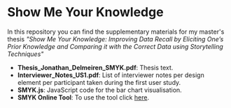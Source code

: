# Show Me Your Knowledge
In this repository you can find the supplementary materials for my master's thesis *"Show Me Your Knowledge: Improving Data Recall by Eliciting One’s Prior Knowledge and Comparing it with the Correct Data using Storytelling Techniques"*

 - **Thesis_Jonathan_Delmeiren_SMYK.pdf**: Thesis text.
 - **Interviewer_Notes_US1.pdf**: List of interviewer notes per design element per participant taken during the first user study.
- **SMYK.js**: JavaScript code for the bar chart visualisation.
- **SMYK Online Tool**: To use the tool click [here](https://jonathandelm.github.io/ShowMeYourKnowledge).